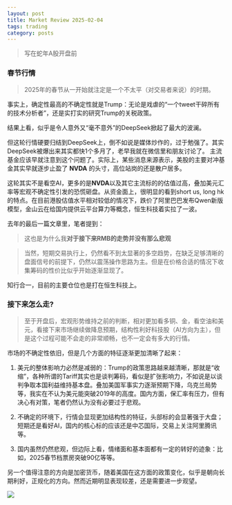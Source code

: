 ```yaml
---
layout: post
title: Market Review 2025-02-04
tags: trading
category: posts
---
```


> 写在蛇年A股开盘前

### 春节行情

> 2025年的春节从一开始就注定是一个不太平（对交易者来说）的时期。

事实上，确定性最高的不确定性就是Trump：无论是戏虐的“一个tweet干碎所有的技术分析者”，还是实打实的研究Trump的关税政策。

结果上看，似乎是令人意外又“毫不意外”的DeepSeek掀起了最大的波澜。

但这轮行情硬要归结到DeepSeek上，倒不如说是媒体炒作的，过于勉强了。其实DeepSeek被爆出来其实都快1个多月了，老早我就在微信里和朋友讨论了。
主流基金应该早就注意到这个问题了。实际上，某些消息来源表示，美股的主要对冲基金其实早就逐步止盈了 **NVDA** 的头寸，高位站岗的还是散户居多。

这轮其实不是看空AI，更多的是**NVDA**以及其它主流标的的估值过高，叠加美元汇率等宏观不确定性引发的恐慌砸盘。从资金面上，很明显的看到short us, long hk的特点。在目前港股估值水平相对较低的情况下，跌价了阿里巴巴发布Qwen新版模型，金山云在给国内提供云平台算力等概念，恒生科技着实拉了一波。

去年的最后一篇文章里，笔者提到：

> 这也是为什么我**对于接下来RMB的走势并没有那么悲观**

> 当然，短期交易执行上，仍然看不到太显著的多空趋势，在缺乏足够清晰的盘面信号的前提下，仍然以震荡操作思路为主。但是在价格合适的情况下收集筹码的性价比似乎开始逐渐显现了。

知行合一，目前的主要仓位也是打在恒生科技上。

### 接下来怎么走?

> 至于开盘后，宏观形势维持之前的判断，相对更加看多铜、金，看空油和美元，看接下来市场继续做降息预期，结构性利好科技股（AI方向为主），但是这个过程可能不会走的非常顺畅，也不一定会有多大的行情。

市场的不确定性依旧，但是几个方面的特征逐渐更加清晰了起来：

1. 美元的整体影响力必然是减弱的：Trump的政策思路越来越清晰，那就是“收缩”，各种所谓的Tariff其实也是谈判筹码，看似是扩张影响力，不如说是以谈判争取本国利益维持基本盘。叠加美国军事实力逐渐预期下降，乌克兰局势等，我实在不认为美元能突破2019年的高度。国内方面，保汇率有压力，但有决心有对策，笔者仍然认为没有必要过于悲观。

2. 不确定的环境下，行情会显现更加结构性的特征，头部标的会显著强于大盘；短期还是看好AI，国内的核心标的应该还是中芯国际，交易上关注阿里腾讯等。

3. 国内虽然仍然悲观，但边际上看，情绪面和基本面都有一定的转好的迹象：比如，2025春节档票房突破90亿等等。

另一个值得注意的方向是加密货币，随着美国在这方面的政策变化，似乎是朝向长期利好，正规化的方向。然而近期明显表现较差，还是需要进一步观望。

![](https://crsando.github.io/images/2025-02-04/export_aonqfv.png)